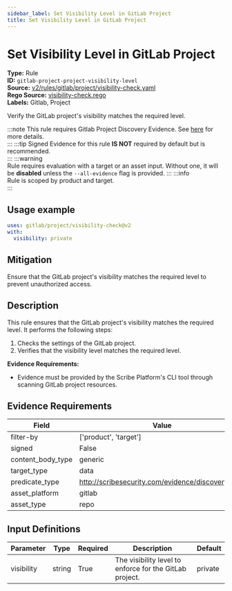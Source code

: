 ```yaml
---
sidebar_label: Set Visibility Level in GitLab Project
title: Set Visibility Level in GitLab Project
---  
```

# Set Visibility Level in GitLab Project  
**Type:** Rule  
**ID:** `gitlab-project-project-visibility-level`  
**Source:** [v2/rules/gitlab/project/visibility-check.yaml](https://github.com/scribe-public/sample-policies/blob/main/v2/rules/gitlab/project/visibility-check.yaml)  
**Rego Source:** [visibility-check.rego](https://github.com/scribe-public/sample-policies/blob/main/v2/rules/gitlab/project/visibility-check.rego)  
**Labels:** Gitlab, Project  

Verify the GitLab project's visibility matches the required level.

:::note 
This rule requires Gitlab Project Discovery Evidence. See [here](/docs/platforms/discover#gitlab-discovery) for more details.  
::: 
:::tip 
Signed Evidence for this rule **IS NOT** required by default but is recommended.  
::: 
:::warning  
Rule requires evaluation with a target or an asset input. Without one, it will be **disabled** unless the `--all-evidence` flag is provided.
::: 
:::info  
Rule is scoped by product and target.  
:::  

## Usage example

```yaml
uses: gitlab/project/visibility-check@v2
with:
  visibility: private
```

## Mitigation  
Ensure that the GitLab project's visibility matches the required level to prevent unauthorized access.


## Description  
This rule ensures that the GitLab project's visibility matches the required level.
It performs the following steps:

1. Checks the settings of the GitLab project.
2. Verifies that the visibility level matches the required level.

**Evidence Requirements:**
- Evidence must be provided by the Scribe Platform's CLI tool through scanning GitLab project resources.

## Evidence Requirements  
| Field | Value |
|-------|-------|
| filter-by | ['product', 'target'] |
| signed | False |
| content_body_type | generic |
| target_type | data |
| predicate_type | http://scribesecurity.com/evidence/discovery/v0.1 |
| asset_platform | gitlab |
| asset_type | repo |

## Input Definitions  
| Parameter | Type | Required | Description | Default |
|-----------|------|----------|-------------| --------|
| visibility | string | True | The visibility level to enforce for the GitLab project. | private |

